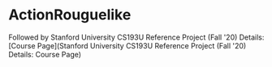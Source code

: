 # ActionRouguelike
Followed by Stanford University CS193U Reference Project (Fall '20) Details: [Course Page](Stanford University CS193U Reference Project (Fall '20) Details: Course Page)
